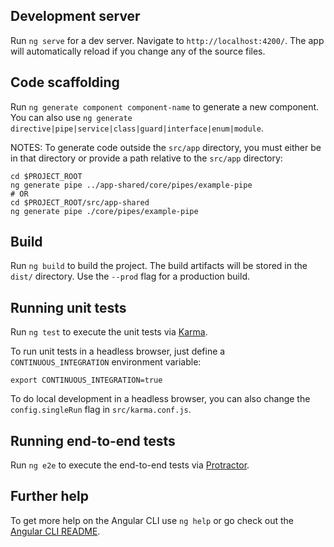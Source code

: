 
## Development server

Run `ng serve` for a dev server. Navigate to `http://localhost:4200/`. The app will automatically reload if you change any of the source files.


## Code scaffolding

Run `ng generate component component-name` to generate a new component. You can also use `ng generate directive|pipe|service|class|guard|interface|enum|module`.

NOTES: To generate code outside the `src/app` directory,  you must either be in that directory or provide a path relative to the `src/app` directory:

```
cd $PROJECT_ROOT
ng generate pipe ../app-shared/core/pipes/example-pipe
# OR
cd $PROJECT_ROOT/src/app-shared
ng generate pipe ./core/pipes/example-pipe
```


## Build

Run `ng build` to build the project. The build artifacts will be stored in the `dist/` directory. Use the `--prod` flag for a production build.


## Running unit tests

Run `ng test` to execute the unit tests via [Karma](https://karma-runner.github.io).

To run unit tests in a headless browser, just define a `CONTINUOUS_INTEGRATION`
environment variable:

```
export CONTINUOUS_INTEGRATION=true
```
To do local development in a headless browser, you can also change the
`config.singleRun` flag in `src/karma.conf.js`.


## Running end-to-end tests

Run `ng e2e` to execute the end-to-end tests via [Protractor](http://www.protractortest.org/).


## Further help

To get more help on the Angular CLI use `ng help` or go check out the [Angular CLI README](https://github.com/angular/angular-cli/blob/master/README.md).
